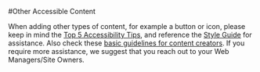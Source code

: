 #Other Accessible Content

When adding other types of content, for example a button or icon, please keep in mind the [Top 5 Accessibility Tips](accessibilitytop.md), and reference the [Style Guide](styleguide.md) for assistance. Also check these [basic guidelines for content creators](HALT.md). If you require more assistance, we suggest that you reach out to your Web Managers/Site Owners.

